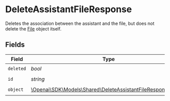 # DeleteAssistantFileResponse

Deletes the association between the assistant and the file, but does not delete the [File](/docs/api-reference/files) object itself.


## Fields

| Field                                                                                                                   | Type                                                                                                                    | Required                                                                                                                | Description                                                                                                             |
| ----------------------------------------------------------------------------------------------------------------------- | ----------------------------------------------------------------------------------------------------------------------- | ----------------------------------------------------------------------------------------------------------------------- | ----------------------------------------------------------------------------------------------------------------------- |
| `deleted`                                                                                                               | *bool*                                                                                                                  | :heavy_check_mark:                                                                                                      | N/A                                                                                                                     |
| `id`                                                                                                                    | *string*                                                                                                                | :heavy_check_mark:                                                                                                      | N/A                                                                                                                     |
| `object`                                                                                                                | [\Openai\SDK\Models\Shared\DeleteAssistantFileResponseObject](../../models/shared/DeleteAssistantFileResponseObject.md) | :heavy_check_mark:                                                                                                      | N/A                                                                                                                     |